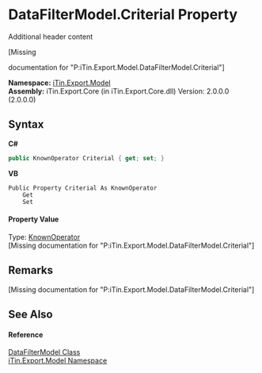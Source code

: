 # DataFilterModel.Criterial Property 
Additional header content 

\[Missing <summary> documentation for "P:iTin.Export.Model.DataFilterModel.Criterial"\]

**Namespace:**&nbsp;<a href="N_iTin_Export_Model">iTin.Export.Model</a><br />**Assembly:**&nbsp;iTin.Export.Core (in iTin.Export.Core.dll) Version: 2.0.0.0 (2.0.0.0)

## Syntax

**C#**<br />
``` C#
public KnownOperator Criterial { get; set; }
```

**VB**<br />
``` VB
Public Property Criterial As KnownOperator
	Get
	Set
```


#### Property Value
Type: <a href="T_iTin_Export_Model_KnownOperator">KnownOperator</a><br />\[Missing <value> documentation for "P:iTin.Export.Model.DataFilterModel.Criterial"\]

## Remarks
\[Missing <remarks> documentation for "P:iTin.Export.Model.DataFilterModel.Criterial"\]

## See Also


#### Reference
<a href="T_iTin_Export_Model_DataFilterModel">DataFilterModel Class</a><br /><a href="N_iTin_Export_Model">iTin.Export.Model Namespace</a><br />